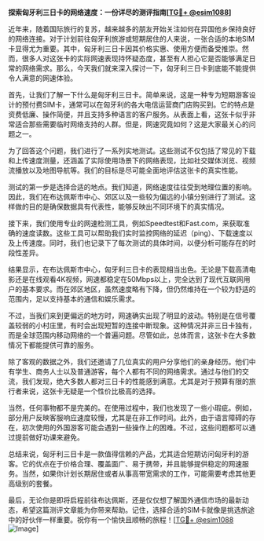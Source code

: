 **探索匈牙利三日卡的网络速度：一份详尽的测评指南[[TG💪+ @esim1088](https://t.me/s/esim1088)]**

近年来，随着国际旅行的复苏，越来越多的朋友开始关注如何在异国他乡保持良好的网络连接。对于计划前往匈牙利旅游或短期居住的人来说，一张合适的本地SIM卡显得尤为重要。其中，匈牙利三日卡因其价格实惠、使用方便而备受推崇。然而，很多人对这张卡的实际网速表现持怀疑态度，甚至有人担心它是否能够满足日常的网络需求。那么，今天我们就来深入探讨一下，匈牙利三日卡到底能不能提供令人满意的网速体验。

首先，让我们了解一下什么是匈牙利三日卡。简单来说，这是一种专为短期游客设计的预付费SIM卡，通常可以在匈牙利的各大电信运营商门店购买到。它的特点是资费低廉、操作简便，并且支持多种语言的客户服务。从表面上看，这张卡似乎非常适合那些需要临时网络支持的人群。但是，网速究竟如何？这是大家最关心的问题之一。

为了回答这个问题，我们进行了一系列实地测试。这些测试不仅包括了常见的下载和上传速度测量，还涵盖了实际使用场景下的网络表现，比如社交媒体浏览、视频流播放以及地图导航等。我们的目标是尽可能全面地评估这张卡的真实性能。

测试的第一步是选择合适的地点。我们知道，网络速度往往受到地理位置的影响。因此，我们在布达佩斯市中心、郊区以及一些较为偏远的小镇分别进行了测试。这样做的目的是确保数据具有代表性，能够反映出不同环境下的真实情况。

接下来，我们使用专业的网速检测工具，例如Speedtest和Fast.com，来获取准确的速度读数。这些工具可以帮助我们实时监控网络的延迟（ping）、下载速度以及上传速度。同时，我们也记录下了每次测试的具体时间，以便分析可能存在的时段性差异。

结果显示，在布达佩斯市中心，匈牙利三日卡的表现相当出色。无论是下载高清电影还是在线观看4K视频，网速都稳定在50Mbps以上，完全达到了现代互联网用户的基本要求。而在郊区地区，虽然速度略有下降，但仍然维持在一个较为舒适的范围内，足以支持基本的通信和娱乐需求。

不过，当我们来到更偏远的地方时，网速确实出现了明显的波动。特别是在信号覆盖较弱的小村庄里，有时会出现短暂的连接中断现象。这种情况并非三日卡独有，而是全球范围内移动网络的一个普遍问题。尽管如此，总体而言，这张卡在大多数情况下都能提供可靠的服务。

除了客观的数据之外，我们还邀请了几位真实的用户分享他们的亲身经历。他们中有学生、商务人士以及普通游客，每个人都有不同的网络需求。通过与他们的交流，我们发现，绝大多数人都对三日卡的性能感到满意。尤其是对于预算有限的旅行者来说，这张卡无疑是一个性价比极高的选择。

当然，任何事物都不是完美的。在使用过程中，我们也发现了一些小瑕疵。例如，部分用户反映客服响应速度较慢，尤其是在非工作时间。此外，由于语言障碍的存在，初次使用的外国游客可能会遇到一些操作上的困难。不过，这些问题都可以通过提前做好功课来避免。

总结来说，匈牙利三日卡是一款值得信赖的产品，尤其适合短期访问匈牙利的游客。它的优点在于价格合理、覆盖面广、易于携带，并且能够提供稳定的网速服务。当然，如果你计划长期居住或者从事高带宽需求的工作，可能需要考虑其他更高级别的套餐。

最后，无论你是即将启程前往布达佩斯，还是仅仅想了解国外通信市场的最新动态，希望这篇测评文章能为你带来帮助。记住，选择合适的SIM卡就像是挑选旅途中的好伙伴一样重要。祝你有一个愉快且顺畅的旅程！[[TG💪+ @esim1088](https://t.me/s/esim1088) ![Image](https://i.postimg.cc/4NQfJmqS/Snipaste-2025-05-13-00-14-12.png)]
